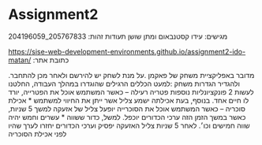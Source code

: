 # Assignment2
מגישים: עידו קסטנבאום ומתן שושן
תעודות זהות: 205767833_204196059

https://sise-web-development-environments.github.io/assignment2-ido-matan/ :כתובת אתר

.מדובר באפליקציית משחק של פאקמן
.על מנת לשחק יש להירשם ולאחר מכן להתחבר ולהגדיר הגדרות משחק
:למעט הכללים הרגילים שהוגדרו במהלך העבודה, החלטנו לעשות 2 פונקציונליות נוספות
פטריה רעילה – כאשר המשתמש אוכל את הפטרייה, יורד לו חיים אחד. בנוסף, בעת אכילתה ישמע צליל אשר ייתן את החיווי למשתמש *
אכילת סוכריה – כאשר המשתמש אוכל את הסוכרייה יופעל צליל של אזעקה למשך 5 שניות, כאשר במשך הזמן הזה ערכי הכדורים יוכפל. למשל, כדור ששווה *
   עשרים וחמש יהיה שווה חמישים וכו׳. לאחר 5 שניות צליל האזעקה יפסיק וערכי הכדורים יחזרו לערך שהיו לפני אכילת הסוכריה
